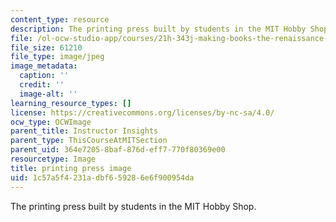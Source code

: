 ```yaml
---
content_type: resource
description: The printing press built by students in the MIT Hobby Shop.
file: /ol-ocw-studio-app/courses/21h-343j-making-books-the-renaissance-and-today-spring-2016/1c57a5f4231adbf659286e6f900954da_printing_press.jpg
file_size: 61210
file_type: image/jpeg
image_metadata:
  caption: ''
  credit: ''
  image-alt: ''
learning_resource_types: []
license: https://creativecommons.org/licenses/by-nc-sa/4.0/
ocw_type: OCWImage
parent_title: Instructor Insights
parent_type: ThisCourseAtMITSection
parent_uid: 364e7205-8baf-876d-eff7-770f80369e00
resourcetype: Image
title: printing press image
uid: 1c57a5f4-231a-dbf6-5928-6e6f900954da
---
```

The printing press built by students in the MIT Hobby Shop.